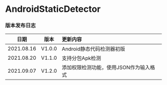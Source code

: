 # AndroidStaticDetector

### 版本发布日志

|    日期    |  版本  | 更新内容                               |
| :--------: | :----: | :------------------------------------- |
| 2021.08.16 | V1.0.0 | Android静态代码检测器初版              |
| 2021.08.20 | V1.1.0 | 支持分包Apk检测                        |
| 2021.09.07 | V1.2.0 | 添加权限检测功能，使用JSON作为输入格式 |

